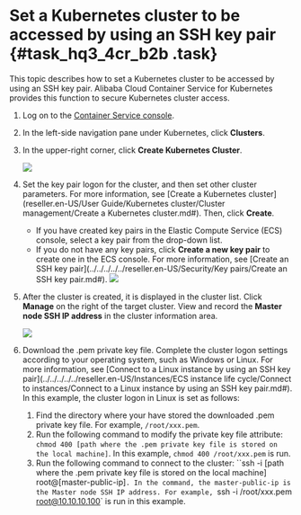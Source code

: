 # Set a Kubernetes cluster to be accessed by using an SSH key pair {#task_hq3_4cr_b2b .task}

This topic describes how to set a Kubernetes cluster to be accessed by using an SSH key pair. Alibaba Cloud Container Service for Kubernetes provides this function to secure Kubernetes cluster access.

1.  Log on to the [Container Service console](https://partners-intl.console.aliyun.com/#/cs). 
2.  In the left-side navigation pane under Kubernetes, click **Clusters**. 
3.  In the upper-right corner, click **Create Kubernetes Cluster**. 

    ![](http://static-aliyun-doc.oss-cn-hangzhou.aliyuncs.com/assets/img/16643/155168627210882_en-US.png)

4.  Set the key pair logon for the cluster, and then set other cluster parameters. For more information, see [Create a Kubernetes cluster](reseller.en-US/User Guide/Kubernetes cluster/Cluster management/Create a Kubernetes cluster.md#). Then, click **Create**. 

    -   If you have created key pairs in the Elastic Compute Service \(ECS\) console, select a key pair from the drop-down list.
    -   If you do not have any key pairs, click **Create a new key pair** to create one in the ECS console. For more information, see [Create an SSH key pair](../../../../../reseller.en-US/Security/Key pairs/Create an SSH key pair.md#).
    ![](http://static-aliyun-doc.oss-cn-hangzhou.aliyuncs.com/assets/img/16643/155168627210883_en-US.png)

5.  After the cluster is created, it is displayed in the cluster list. Click **Manage** on the right of the target cluster. View and record the **Master node SSH IP address** in the cluster information area. 

    ![](http://static-aliyun-doc.oss-cn-hangzhou.aliyuncs.com/assets/img/16643/155168627210889_en-US.png) 

6.  Download the .pem private key file. Complete the cluster logon settings according to your operating system, such as Windows or Linux. For more information, see [Connect to a Linux instance by using an SSH key pair](../../../../../reseller.en-US/Instances/ECS instance life cycle/Connect to instances/Connect to a Linux instance by using an SSH key pair.md#). In this example, the cluster logon in Linux is set as follows: 
    1.  Find the directory where your have stored the downloaded .pem private key file. For example, `/root/xxx.pem`. 
    2.  Run the following command to modify the private key file attribute: `chmod 400 [path where the .pem private key file is stored on the local machine]`. In this example, `chmod 400 /root/xxx.pem` is run. 
    3.  Run the following command to connect to the cluster: ``ssh -i [path where the .pem private key file is stored on the local machine] root@[master-public-ip]`. In the command, the master-public-ip is the Master node SSH IP address. For example, `ssh -i /root/xxx.pem root@10.10.10.100` is run in this example. 

